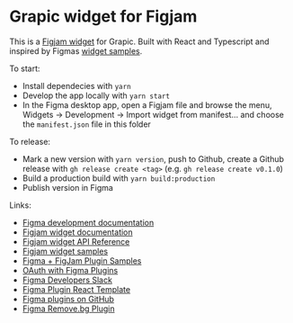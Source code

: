 # Grapic widget for Figjam

This is a [Figjam widget](https://www.figma.com/widget-docs/intro/) for Grapic. Built with React and Typescript and inspired by Figmas [widget samples](https://github.com/figma/widget-samples).

To start:

- Install dependecies with `yarn`
- Develop the app locally with `yarn start`
- In the Figma desktop app, open a Figjam file and browse the menu, Widgets -> Development -> Import widget from manifest... and choose the `manifest.json` file in this folder

To release:

- Mark a new version with `yarn version`, push to Github, create a Github release with `gh release create <tag>` (e.g. `gh release create v0.1.0`)
- Build a production build with `yarn build:production`
- Publish version in Figma

Links:

- [Figma development documentation](https://www.figma.com/developers)
- [Figjam widget documentation](https://www.figma.com/widget-docs/intro/)
- [Figjam widget API Reference](https://www.figma.com/widget-docs/api/api-reference/)
- [Figjam widget samples](https://github.com/figma/widget-samples)
- [Figma + FigJam Plugin Samples](https://github.com/figma/plugin-samples)
- [OAuth with Figma Plugins](https://paper.dropbox.com/doc/OAuth-with-Figma-Plugins-yErww0GkGBaYjgUmBeA4Z)
- [Figma Developers Slack](https://figmaplugins.slack.com/join/shared_invite/zt-wxiou90z-uvQxCXD5eIOrP9fw2B0bPw#/shared-invite/email)
- [Figma Plugin React Template](https://github.com/nirsky/figma-plugin-react-template)
- [Figma plugins on GitHub](https://github.com/thomas-lowry/figma-plugins-on-github)
- [Figma Remove.bg Plugin](https://github.com/aaroniker/figma-remove-bg)
